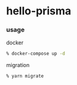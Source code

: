 # hello-prisma

### usage

docker

```zsh
% docker-compose up -d
```

migration

```zsh
% yarn migrate
```
